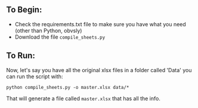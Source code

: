 ## To Begin: 
- Check the requirements.txt file to make sure you have what you need (other than Python, obvsly)
- Download the file `compile_sheets.py`

## To Run:
Now, let's say you have all the original xlsx files in a folder called 'Data'
you can run the script with:

```
python compile_sheets.py -o master.xlsx data/*
```

That will generate a file called `master.xlsx` that has all the info.
